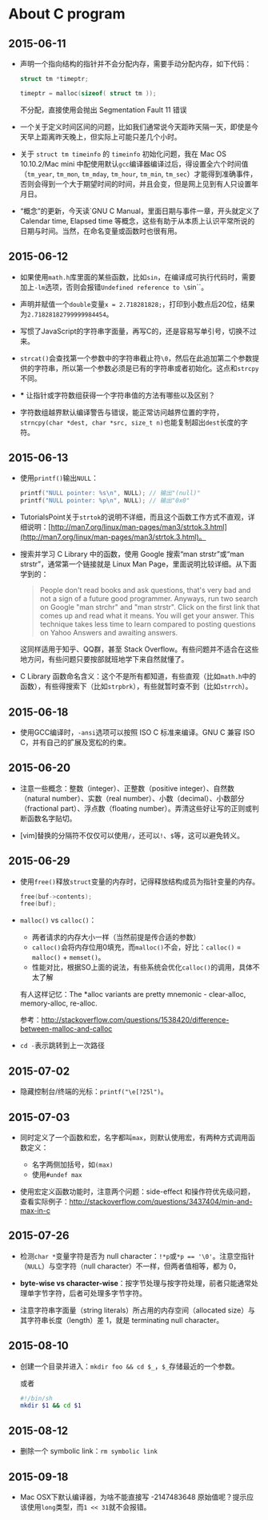# About C program

## 2015-06-11

- 声明一个指向结构的指针并不会分配内存，需要手动分配内存，如下代码：

  ```c
  struct tm *timeptr;

  timeptr = malloc(sizeof( struct tm ));
  ```

  不分配，直接使用会抛出 Segmentation Fault 11 错误

- 一个关于定义时间区间的问题，比如我们通常说今天距昨天隔一天，即使是今天早上距离昨天晚上，但实际上可能只差几个小时。

- 关于 `struct tm timeinfo` 的 `timeinfo` 初始化问题，我在 Mac OS 10.10.2/Mac mini 中配使用默认`gcc`编译器编译过后，得设置全六个时间值（`tm_year`, `tm_mon`, `tm_mday`, `tm_hour`, `tm_min`, `tm_sec`）才能得到准确事件，否则会得到一个大于期望时间的时间，并且会变，但是网上见到有人只设置年月日。

- “概念”的更新，今天读`GNU C Manual，里面日期与事件一章，开头就定义了 Calendar time, Elapsed time 等概念，这些有助于从本质上认识平常所说的日期与时间。当然，在命名变量或函数时也很有用。

## 2015-06-12

- 如果使用`math.h`库里面的某些函数，比如`sin`，在编译成可执行代码时，需要加上`-lm`选项，否则会报错`Undefined reference to \`sin\``。

- 声明并赋值一个`double`变量`x = 2.718281828;`，打印到小数点后20位，结果为`2.71828182799999984454`。

- 写惯了JavaScript的字符串字面量，再写C的，还是容易写单引号，切换不过来。

- `strcat()`会查找第一个参数中的字符串截止符`\0`，然后在此追加第二个参数提供的字符串，所以第一个参数必须是已有的字符串或者初始化。这点和`strcpy`不同。

- __*__ 让指针或字符数组获得一个字符串值的方法有哪些以及区别？

- 字符数组越界默认编译警告与错误，能正常访问越界位置的字符，`strncpy(char *dest, char *src, size_t n)`也能复制超出`dest`长度的字符。

## 2015-06-13

- 使用`printf()`输出`NULL`：

  ```c
  printf("NULL pointer: %s\n", NULL); // 输出"(null)"
  printf("NULL pointer: %p\n", NULL); // 输出"0x0"
  ```

- TutorialsPoint关于`strtok`的说明不详细，而且这个函数工作方式不直观，详细说明：[http://man7.org/linux/man-pages/man3/strtok.3.html](http://man7.org/linux/man-pages/man3/strtok.3.html)。

- 搜索并学习 C Library 中的函数，使用 Google 搜索“man strstr”或“man strstr”，通常第一个链接就是 Linux Man Page，里面说明比较详细。从下面学到的：

  > People don't read books and ask questions, that's very bad and not a sign of a future good programmer. Anyways, run two search on Google "man strchr" and "man strstr". Click on the first link that comes up and read what it means. You will get your answer. This technique takes less time to learn compared to posting questions on Yahoo Answers and awaiting answers.

  这同样适用于知乎、QQ群，甚至 Stack Overflow。有些问题并不适合在这些地方问，有些问题只要按部就班地学下来自然就懂了。

- C Library 函数命名含义：这个不是所有都知道，有些直观（比如`math.h`中的函数），有些得搜索下（比如`strpbrk`），有些就暂时查不到（比如`strrch`）。

## 2015-06-18

- 使用GCC编译时，`-ansi`选项可以按照 ISO C 标准来编译。GNU C 兼容 ISO C，并有自己的扩展及宽松的约束。

## 2015-06-20

- 注意一些概念：整数（integer）、正整数（positive integer）、自然数（natural number）、实数（real number）、小数（decimal）、小数部分（fractional part）、浮点数（floating number）。弄清这些好让写的正则或判断函数名字贴切。

- [vim]替换的分隔符不仅仅可以使用`/`，还可以`!`、`$`等，这可以避免转义。

## 2015-06-29

- 使用`free()`释放`struct`变量的内存时，记得释放结构成员为指针变量的内存。

  ```c
  free(buf->contents);
  free(buf);
  ```

- `malloc()` vs `calloc()`：

  - 两者请求的内存大小一样（当然前提是传合适的参数）
  - `calloc()`会将内存位用0填充，而`malloc()`不会，好比：`calloc()` = `malloc()` + `memset()`。
  - 性能对比，根据SO上面的说法，有些系统会优化`calloc()`的调用，具体不太了解

  有人这样记忆：The *alloc variants are pretty mnemonic - clear-alloc, memory-alloc, re-alloc.

  参考：http://stackoverflow.com/questions/1538420/difference-between-malloc-and-calloc

- `cd -`表示跳转到上一次路径

## 2015-07-02

- 隐藏控制台/终端的光标：`printf("\e[?25l")`。

## 2015-07-03

- 同时定义了一个函数和宏，名字都叫`max`，则默认使用宏，有两种方式调用函数定义：
  - 名字两侧加括号，如`(max)`
  - 使用`#undef max`

- 使用宏定义函数功能时，注意两个问题：side-effect 和操作符优先级问题，查看实际例子：http://stackoverflow.com/questions/3437404/min-and-max-in-c

## 2015-07-26

- 检测`char *`变量字符是否为 null character：`!*p`或`*p == '\0'`。注意空指针（`NULL`）与空字符（null character）不一样，但两者值相等，都为 0，

- **byte-wise vs character-wise**：按字节处理与按字符处理，前者只能通常处理单字节字符，后者可处理多字节字符。

- 注意字符串字面量（string literals）所占用的内存空间（allocated size）与其字符串长度（length）差 1，就是 terminating null character。

## 2015-08-10

- 创建一个目录并进入：`mkdir foo && cd $_`，`$_`存储最近的一个参数。

  或者

  ```bash
  #!/bin/sh
  mkdir $1 && cd $1
  ```

## 2015-08-12

- 删除一个 symbolic link：`rm symbolic link`

## 2015-09-18

- Mac OSX下默认编译器，为啥不能直接写 -2147483648 原始值呢？提示应该使用`long`类型，而`1 << 31`就不会报错。

